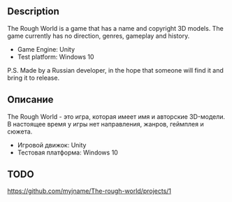 ## Description

The Rough World is a game that has a name and copyright 3D models. The game currently has no direction, genres, gameplay and history.

- Game Engine: Unity
- Test platform: Windows 10

P.S. Made by a Russian developer, in the hope that someone will find it and bring it to release.

## Описание

The Rough World - это игра, которая имеет имя и авторские 3D-модели. В настоящее время у игры нет направления, жанров, геймплея и сюжета.

- Игровой движок: Unity
- Тестовая платформа: Windows 10

## TODO

https://github.com/myjname/The-rough-world/projects/1
